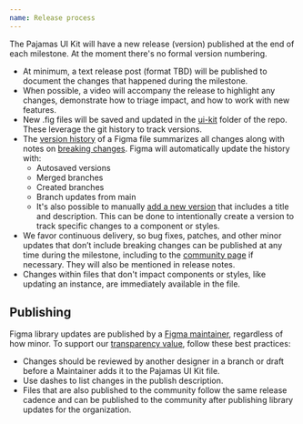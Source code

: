 ```yaml
---
name: Release process
---
```


The Pajamas UI Kit will have a new release (version) published at the end of each milestone. At the moment there's no formal version numbering.

- At minimum, a text release post (format TBD) will be published to document the changes that happened during the milestone.
- When possible, a video will accompany the release to highlight any changes, demonstrate how to triage impact, and how to work with new features.
- New .fig files will be saved and updated in the [ui-kit](https://gitlab.com/gitlab-org/gitlab-services/design.gitlab.com/-/tree/main/ui-kit) folder of the repo. These leverage the git history to track versions.
- The [version history](https://help.figma.com/hc/en-us/articles/360038006754-View-a-file-s-version-history) of a Figma file summarizes all changes along with notes on [breaking changes](/devops/breaking-changes). Figma will automatically update the history with:
  - Autosaved versions
  - Merged branches
  - Created branches
  - Branch updates from main
  - It's also possible to manually [add a new version](https://help.figma.com/hc/en-us/articles/360038006754-View-a-file-s-version-history#Create_a_new_version) that includes a title and description. This can be done to intentionally create a version to track specific changes to a component or styles.
- We favor continuous delivery, so bug fixes, patches, and other minor updates that don’t include breaking changes can be published at any time during the milestone, including to the [community page](https://www.figma.com/@GitLabDesign) if necessary. They will also be mentioned in release notes.
- Changes within files that don't impact components or styles, like updating an instance, are immediately available in the file.

## Publishing

Figma library updates are published by a [Figma maintainer](https://about.gitlab.com/handbook/engineering/projects/#design.gitlab.com_maintainers_Figma), regardless of how minor. To support our [transparency value](https://about.gitlab.com/handbook/values/#transparency), follow these best practices:

- Changes should be reviewed by another designer in a branch or draft before a Maintainer adds it to the Pajamas UI Kit file.
- Use dashes to list changes in the publish description.
- Files that are also published to the community follow the same release cadence and can be published to the community after publishing library updates for the organization.
